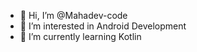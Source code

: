 - 👋 Hi, I’m @Mahadev-code
- 👀 I’m interested in Android Development
- 🌱 I’m currently learning Kotlin
<!--- - 💞️ I’m looking to collaborate on ...
- 📫 How to reach me ...
--->

<!---
Mahadev-code/Mahadev-code is a ✨ special ✨ repository because its `README.md` (this file) appears on your GitHub profile.
You can click the Preview link to take a look at your changes.
--->
